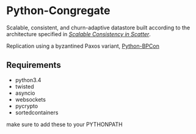 # Python-Congregate

Scalable, consistent, and churn-adaptive datastore built according to the architecture specified in [*Scalable Consistency in Scatter*](http://homes.cs.washington.edu/~arvind/papers/scatter.pdf). 

Replication using a byzantined Paxos variant, [Python-BPCon](https://github.com/hatmer/python-bpcon) 

## Requirements
* python3.4
* twisted
* asyncio
* websockets
* pycrypto
* sortedcontainers

make sure to add these to your PYTHONPATH
